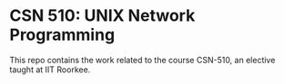 # CSN 510: UNIX Network Programming

This repo contains the work related to the course CSN-510, an elective taught at IIT Roorkee.
